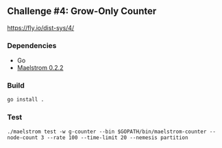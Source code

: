 ## Challenge #4: Grow-Only Counter

https://fly.io/dist-sys/4/

### Dependencies

- Go
- [Maelstrom 0.2.2](https://github.com/jepsen-io/maelstrom/releases/tag/v0.2.2)

### Build

```sh
go install .
```

### Test

`./maelstrom test -w g-counter --bin $GOPATH/bin/maelstrom-counter --node-count 3 --rate 100 --time-limit 20 --nemesis partition`
